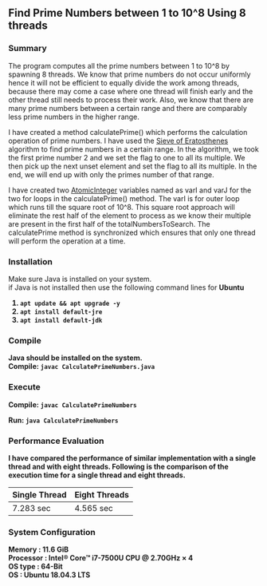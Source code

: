 ## Find Prime Numbers between 1 to 10^8 Using 8 threads

### Summary
The program computes all the prime numbers between 1 to 10^8 by spawning 8 threads. 
We know that prime numbers do not occur uniformly hence it will not be efficient to equally divide the work among threads, because there may come a case where one thread will finish early and the other thread still needs to process their work.
Also, we know that there are many prime numbers between a certain range and there are comparably less prime numbers in the higher range.

I have created a method calculatePrime() which performs the calculation operation of prime numbers. I have used the [Sieve of Eratosthenes](https://en.wikipedia.org/wiki/Sieve_of_Eratosthenes) algorithm to find prime numbers in a certain range. In the algorithm, we took the first prime number 2 and we set the flag to one to all its multiple. We then pick up the next unset element and set the flag to all its multiple. In the end, we will end up with only the primes number of that range.

I have created two [AtomicInteger]((https://docs.oracle.com/javase/8/docs/api/java/util/concurrent/atomic/AtomicInteger.html)) variables named as varI and varJ for the two for loops in the calculatePrime() method. The varI is for outer loop which runs till the square root of 10^8. This square root approach will eliminate the rest half of the element to process as we know their multiple are present in the first half of the totalNumbersToSearch. The calculatePrime method is synchronized which ensures that only one thread will perform the operation at a time.  

### Installation
Make sure Java is installed on your system.</br> 
if Java is not installed then use the following command lines for <b>Ubuntu<b> </br>
1. ```apt update && apt upgrade -y```
2. ```apt install default-jre```
3. ```apt install default-jdk```

### Compile
Java should be installed on the system. </br>
Compile:
```javac CalculatePrimeNumbers.java```

### Execute
Compile:
```javac CalculatePrimeNumbers```

Run:
```java CalculatePrimeNumbers```

### Performance Evaluation
I have compared the performance of similar implementation with a single thread and with eight threads. Following is the comparison of the execution time for a single thread and eight threads.

| Single Thread  | Eight Threads |
| ------------- | ------------- |
| 7.283 sec  | 4.565 sec  |

### System Configuration
Memory : 11.6 GiB </br>
Processor : Intel® Core™ i7-7500U CPU @ 2.70GHz × 4 </br>
OS type : 64-Bit </br>
OS : Ubuntu 18.04.3 LTS </br>
